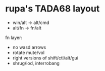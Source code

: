 # rupa's TADA68 layout

* win/alt -> alt/cmd
* alt/fn -> fn/alt

fn layer:
  * no wasd arrows
  * rotate mute/vol
  * right versions of shift/ctl/alt/gui
  * shrug/lod, interrobang
